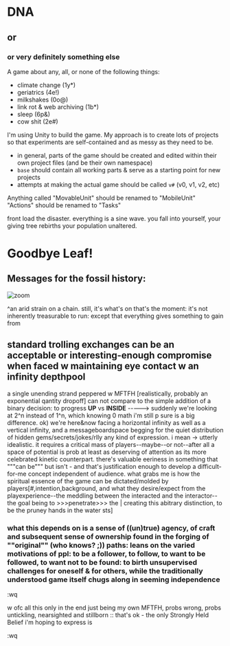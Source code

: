 DNA
===
or 
----------
### or very definitely something else

A game about any, all, or none of the following things:
* climate change (1y*)
* geriatrics (4e!)
* milkshakes (0o@)
* link rot & web archiving (1b*)
* sleep (6p&)
* cow shit (2e#)

I'm using Unity to build the game. My approach is to create lots of projects so that experiments are self-contained and as messy as they need to be.
* in general, parts of the game should be created and edited within their own project files (and be their own namespace)
* `base` should contain all working parts & serve as a starting point for new projects
* attempts at making the actual game should be called `v#` (v0, v1, v2, etc)

Anything called "MovableUnit" should be renamed to "MobileUnit"
"Actions" should be renamed to "Tasks"

front load the disaster. everything is a sine wave. you fall into yourself, your giving tree rebirths your population unaltered.

# Goodbye Leaf!
## Messages for the fossil history:
![zoom](https://raw.githubusercontent.com/jayvachon/DNA/master/fuckuppics/zoom.gif)

^an arid strain on a chain. still, it's what's on that's the moment: it's not inherently treasurable to run: except that everything gives something to gain from

## standard trolling exchanges can be an acceptable or interesting-enough compromise when faced w maintaining eye contact w an infinity depthpool
a single unending strand peppered w MFTFH [realistically, probably an exponential qantity dropoff] can not compare to the simple addition of a binary decision: to progress **UP** vs **INSIDE** -----> suddenly we're looking at 2^n instead of 1^n, which knowing 0 math i'm still p sure is a big difference. ok) we're here&now facing a horizontal infinity as well as a vertical infinity, and a messageboardspace begging for the quiet distribution of hidden gems/secrets/jokes/rlly any kind of expression. i mean -> utterly idealistic. it requires a critical mass of players--maybe--or not--after all a space of potential is prob at least as deserving of attention as its more celebrated kinetic counterpart. there's valuable eeriness in something that """can be""" but isn't - and that's justification enough to develop a difficult-for-me concept independent of audience. what grabs me is how the spiritual essence of the game can be dictated/molded by players[#,intention,background, and what they desire/expect from the playexperience--the meddling between the interacted and the interactor--the goal being to >>>penetrate>>> the | creating this abitrary distinction, to be the pruney hands in the water sts]

### what this depends on is a sense of ((un)true) agency, of craft and subsequent sense of ownership found in the forging of ""original"" (who knows? ;)) paths: leans on the varied motivations of ppl: to be a follower, to follow, to want to be followed, to want not to be found: to birth unsupervised challenges for oneself & for others, while the traditionally understood game itself chugs along in seeming independence
:wq

w ofc all this only in the end just being my own MFTFH, probs wrong, probs untickling, nearsighted and stillborn :: that's ok - the only Strongly Held Belief i'm hoping to express is

:wq
